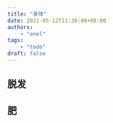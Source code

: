 ```yaml
---
title: "身体"
date: 2021-05-12T11:30:00+08:00
authors:
    - "enel"
tags:
    - "todo"
draft: false
---
```

## 脱发

<!--
    马步
    传统锻炼头发的方法，多是在全面锻炼的基础上，增加手指梳头和敲击头皮的动作，可以试试。

    用正宗万县（州）谭木匠黄杨木梳（梳尖的那一种），早、晚横竖各50遍。

    青年人头顶部脱发还是练床上八段锦为妥，可以辅之双手上下拉动平衡功和睡功扶脾健胃式。静坐不勉强。
-->

## 肥
